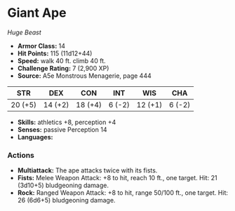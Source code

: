 # Giant Ape

*Huge* *Beast*

- **Armor Class:** 14
- **Hit Points:** 115 (11d12+44)
- **Speed:** walk 40 ft. climb 40 ft.
- **Challenge Rating:** 7 (2,900 XP)
- **Source:** A5e Monstrous Menagerie, page 444

| STR | DEX | CON | INT | WIS | CHA |
| --- | --- | --- | --- | --- | --- |
| 20 (+5) | 14 (+2) | 18 (+4) | 6 (-2) | 12 (+1) | 6 (-2) |

- **Skills:** athletics +8, perception +4
- **Senses:** passive Perception 14
- **Languages:** 

### Actions

- **Multiattack:** The ape attacks twice with its fists.
- **Fists:** Melee Weapon Attack: +8 to hit, reach 10 ft., one target. Hit: 21 (3d10+5) bludgeoning damage.
- **Rock:** Ranged Weapon Attack: +8 to hit, range 50/100 ft., one target. Hit: 26 (6d6+5) bludgeoning damage.


